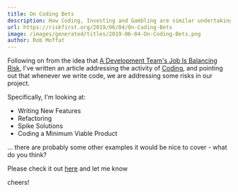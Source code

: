 ```yaml
---
title: On Coding Bets
description: How Coding, Investing and Gambling are similar undertakings.
url: https://riskfirst.org/2019/06/04/On-Coding-Bets
image: /images/generated/titles/2019-06-04-On-Coding-Bets.png
author: Rob Moffat
---
```


Following on from the idea that [A Development Team's Job Is Balancing Risk](https://riskfirst.org/Purpose-Development-Team), I've written an article addressing the activity of [Coding](https://riskfirst.org/Coding-Bets), and pointing out that whenever we write code, we are addressing some risks in our project.

Specifically, I'm looking at:

- Writing New Features
- Refactoring
- Spike Solutions
- Coding a Minimum Viable Product

... there are probably some other examples it would be nice to cover - what do you think?

Please check it out [here](https://riskfirst.org/Coding-Bets) and let me know

cheers!